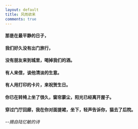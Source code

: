```yaml
---
layout: default
title: 风雨欲来
comments: true
---
```

#### 那是在最平静的日子，
#### 我们好久没有出门旅行，
#### 没有朋友来到城里，喝掉我们的酒。
#### 有人来信，谈他清淡的生意。
#### 有人用打印的卡片，来祝贺生日。
#### 你已在转椅上坐了很久，窗帘蒙尘，阳光已经离开屋子。
#### 穿过门厅回廊，我在你对面提裙，坐下，轻声告诉你，猫去了后院。

###### --摘自陆忆敏的诗


